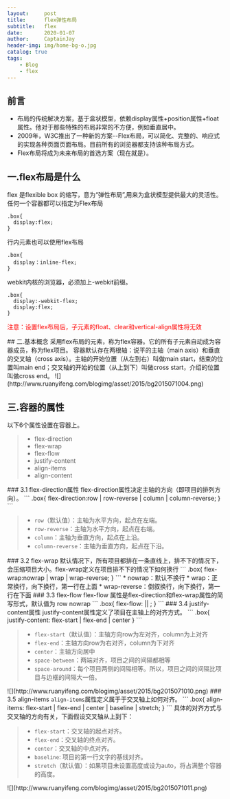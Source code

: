 ```yaml
---
layout:     post
title:      flex弹性布局
subtitle:   flex
date:       2020-01-07
author:     CaptainJay
header-img: img/home-bg-o.jpg
catalog: true
tags:
    - Blog
    - flex
---
```


## 前言
* 布局的传统解决方案，基于盒状模型，依赖display属性+position属性+float属性。他对于那些特殊的布局非常的不方便，例如垂直居中。
* 2009年，W3C推出了一种新的方案--Flex布局，可以简化、完整的、响应式的实现各种页面页面布局。目前所有的浏览器都支持该种布局方式。
* Flex布局将成为未来布局的首选方案（现在就是）。

## 一.flex布局是什么
  flex 是flexible box 的缩写，意为“弹性布局”,用来为盒状模型提供最大的灵活性。  
  任何一个容器都可以指定为Flex布局  
  ```
.box{
    display:flex;
}
  ```
  行内元素也可以使用flex布局    
  ```
.box{
    display：inline-flex;
}
  ```
  webkit内核的浏览器，必须加上-webkit前缀。
  ```
.box{
    display:-webkit-flex;
    display:flex;
}
  ```
  <p style="color:red;">注意：设置flex布局后，子元素的float、clear和vertical-align属性将无效</p>
## 二.基本概念
   采用flex布局的元素，称为flex容器。它的所有子元素自动成为容器成员，称为flex项目。  
   容器默认存在两根轴：说平的主轴（main axis）和垂直的交叉轴（cross axis）。主轴的开始位置（从左到右）叫做main start，结束的位置叫main end；交叉轴的开始的位置（从上到下）叫做cross start，介绍的位置叫做cross end。  
![](http://www.ruanyifeng.com/blogimg/asset/2015/bg2015071004.png)

## 三.容器的属性
   以下6个属性设置在容器上。  
   <blockquote>
      <ul>
    <li>flex-direction</li>
    <li>flex-wrap</li>
    <li>flex-flow</li>
    <li>justify-content</li>
    <li>align-items</li>
    <li>align-content</li>
    </ul>
   </blockquote>  
### 3.1 flex-direction属性
   flex-direction属性决定主轴的方向（即项目的排列方向）。 
   ```
.box{
     flex-direction:row | row-reverse | column | column-reverse;
}
   ```
   <blockquote class="__web-inspector-hide-shortcut__">
      <ul>
        <li><code>row</code>（默认值）：主轴为水平方向，起点在左端。</li>
        <li><code>row-reverse</code>：主轴为水平方向，起点在右端。</li>
        <li><code>column</code>：主轴为垂直方向，起点在上沿。</li>
        <li><code>column-reverse</code>：主轴为垂直方向，起点在下沿。</li>
      </ul>
   </blockquote>  
### 3.2 flex-wrap
   默认情况下，所有项目都排在一条直线上，排不下的情况下，会压缩项目大小。flex-wrap定义在项目排不下的情况下如何换行
   ```
.box{
     flex-wrap:nowrap | wrap | wrap-reverse;
}
   ```
   * nowrap：默认不换行
   * wrap：正常换行，向下换行，第一行在上面
   * wrap-reverse：倒叙换行，向下换行，第一行在下面   
### 3.3 flex-flow
   flex-flow 属性是flex-direction和flex-wrap属性的简写形式，默认值为 row nowrap   
   ```
.box{
    flex-flow:<flex-direction> || <flex-wrap>;
}
   ```
### 3.4 justify-content属性
   justify-content属性定义了项目在主轴上的对齐方式。   
   ```
.box{
     justify-content: flex-start | flex-end | center
 }
   ```   
 <blockquote class="__web-inspector-hide-shortcut__">
      <ul>
        <li><code>flex-start</code>（默认值）：主轴方向row为左对齐，column为上对齐</li>
        <li><code>flex-end</code>：主轴方向row为右对齐，column为下对齐</li>
        <li><code>center</code>：主轴方向居中</li>
        <li><code>space-between</code>：两端对齐，项目之间的间隔都相等</li>
        <li><code>space-around</code>：每个项目两侧的间隔相等。所以，项目之间的间隔比项目与边框的间隔大一倍。</li>
      </ul>
   </blockquote>  
   ![](http://www.ruanyifeng.com/blogimg/asset/2015/bg2015071010.png)  
### 3.5 align-items
   <code>align-items</code>属性定义属于于交叉轴上如何对齐。  
   ```
.box{
     align-items: flex-start | flex-end | center | baseline | stretch;
}
   ```  
   具体的对齐方式与交叉轴的方向有关，下面假设交叉轴从上到下：  
    <blockquote>
      <ul>
        <li><code>flex-start</code>：交叉轴的起点对齐。</li>
        <li><code>flex-end</code>：交叉轴的终点对齐。</li>
        <li><code>center</code>：交叉轴的中点对齐。</li>
        <li><code>baseline</code>: 项目的第一行文字的基线对齐。</li>
        <li><code>stretch</code>（默认值）：如果项目未设置高度或设为auto，将占满整个容器的高度。</li>
     </ul>
   </blockquote>   
   ![](http://www.ruanyifeng.com/blogimg/asset/2015/bg2015071011.png)  
   
   
   
   
  
  
  
